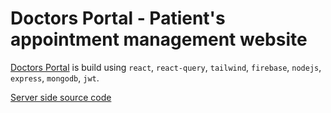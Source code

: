 # Doctors Portal - Patient's appointment management website

[Doctors Portal](https://doctors-portal-7d5d7.web.app/) is build using `react`, `react-query`, `tailwind`, `firebase`, `nodejs`, `express`, `mongodb`, `jwt`.

[Server side source code]([https://doctors-portal-7d5d7.web.app/](https://github.com/TA-Sakin/doctors-portal-server)) 
